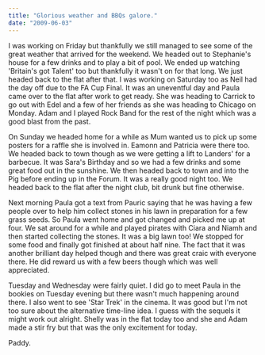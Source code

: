 ```yaml
---
title: "Glorious weather and BBQs galore."
date: "2009-06-03"
---
```

I was working on Friday but thankfully we still managed to see some of the great weather that arrived for the weekend. We headed out to Stephanie's house for a few drinks and to play a bit of pool. We ended up watching 'Britain's got Talent' too but thankfully it wasn't on for that long. We just headed back to the flat after that. I was working on Saturday too as Neil had the day off due to the FA Cup Final. It was an uneventful day and Paula came over to the flat after work to get ready. She was heading to Carrick to go out with Edel and a few of her friends as she was heading to Chicago on Monday. Adam and I played Rock Band for the rest of the night which was a good blast from the past.

On Sunday we headed home for a while as Mum wanted us to pick up some posters for a raffle she is involved in. Eamonn and Patricia were there too. We headed back to town though as we were getting a lift to Landers' for a barbecue. It was Sara's Birthday and so we had a few drinks and some great food out in the sunshine. We then headed back to town and into the Pig before ending up in the Forum. It was a really good night too. We headed back to the flat after the night club, bit drunk but fine otherwise.

Next morning Paula got a text from Pauric saying that he was having a few people over to help him collect stones in his lawn in preparation for a few grass seeds. So Paula went home and got changed and picked me up at four. We sat around for a while and played pirates with Ciara and Niamh and then started collecting the stones. It was a big lawn too! We stopped for some food and finally got finished at about half nine. The fact that it was another brilliant day helped though and there was great craic with everyone there. He did reward us with a few beers though which was well appreciated.

Tuesday and Wednesday were fairly quiet. I did go to meet Paula in the bookies on Tuesday evening but there wasn't much happening around there. I also went to see 'Star Trek' in the cinema. It was good but I'm not too sure about the alternative time-line idea. I guess with the sequels it might work out alright. Shelly was in the flat today too and she and Adam made a stir fry but that was the only excitement for today.

Paddy.